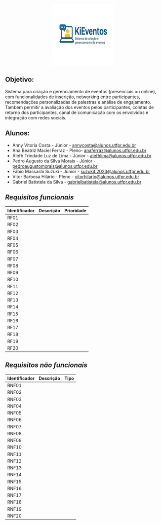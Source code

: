 <div align="center">
<img src="Logo_KiEventos.png" alt="Logo - KiEventos" width="200" height="200">
</div>

## Objetivo:
Sistema para criação e gerenciamento de eventos (presenciais ou online), com funcionalidades de inscrição, networking entre participantes, recomendações personalizadas de palestras e análise de engajamento. Também permitir a avaliação dos eventos pelos participantes, coletas de retorno dos participantes, canal de comunicação com os envolvidos e integração com redes sociais. 

## Alunos:
- Anny Vitoria Costa - Júnior - annycosta@alunos.utfpr.edu.br
- Ana Beatriz Maciel Ferraz - Pleno- anaferraz@alunos.utfpr.edu.br 
- Álefh Trindade Luz de Lima - Júnior - alefhlima@alunos.utfpr.edu.br 
- Pedro Augusto da Silva Morais - Júnior - pedroaugustomorais@alunos.utfpr.edu.br 
- Fábio Massashi Suzuki - Júnior - suzukif.2023@alunos.utfpr.edu.br 
- Vitor Barbosa Hilário - Pleno - vitorhilario@alunos.utfpr.edu.br
- Gabriel Batistela da Silva - gabrielbatistela@alunos.utfpr.edu.br

## ***Requisitos funcionais***

|Identificador| Descrição| Prioridade|
| -------- | -------- | -------- |
|RF01|
|RF02|
|RF03|
|RF04|
|RF05|
|RF06|
|RF07|
|RF08|
|RF09|
|RF10|
|RF11|
|RF12|
|RF13|
|RF14|
|RF15|
|RF16|
|RF17|
|RF18|
|RF19|
|RF20|

## ***Requisitos não funcionais***

|Identificador| Descrição| Tipo|
| -------- | -------- | -------- |
|RNF01|
|RNF02|
|RNF03|
|RNF04|
|RNF05|
|RNF06|
|RNF07|
|RNF08|
|RNF09|
|RNF10|
|RNF11|
|RNF12|
|RNF13|
|RNF14|
|RNF15|
|RNF16|
|RNF17|
|RNF18|
|RNF19|
|RNF20|
